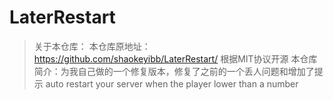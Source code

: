 # LaterRestart
> 关于本仓库：
> 本仓库原地址：https://github.com/shaokeyibb/LaterRestart/ 根据MIT协议开源
> 本仓库简介：为我自己做的一个修复版本，修复了之前的一个丢人问题和增加了提示
> auto restart your server when the player lower than a number
